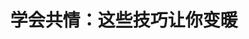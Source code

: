 ---
title: 学会共情：这些技巧让你变暖
tags: [孤]
color: success
description: 你不必理解、感受到别人的情感，也可以看起来有共情能力；共情技巧可以通过训练公式化入自己的行为
external_url: http://mp.weixin.qq.com/s?__biz=MzIyMzgyMjY5NQ==&amp;mid=2247483875&amp;idx=1&amp;sn=ae433c242543e5b8f26fe8c7a2fd258a&amp;chksm=e81917ebdf6e9efd31afaad5891e6a82a1163a6fde3f9f6205ec59e3e2aea21c416c2d6688b8&amp;scene=27#wechat_redirect
---